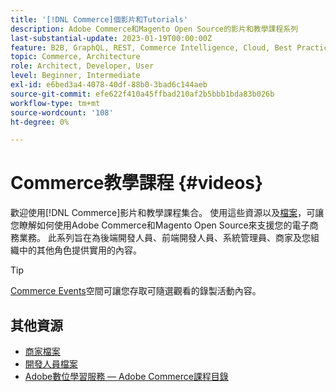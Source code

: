 ```yaml
---
title: '[!DNL Commerce]個影片和Tutorials'
description: Adobe Commerce和Magento Open Source的影片和教學課程系列
last-substantial-update: 2023-01-19T00:00:00Z
feature: B2B, GraphQL, REST, Commerce Intelligence, Cloud, Best Practices, API Mesh, App Builder
topic: Commerce, Architecture
role: Architect, Developer, User
level: Beginner, Intermediate
exl-id: e6bed3a4-4078-40df-88b0-3bad6c144aeb
source-git-commit: efe622f410a45ffbad210af2b5bbb1bda83b026b
workflow-type: tm+mt
source-wordcount: '108'
ht-degree: 0%

---
```


# Commerce教學課程 {#videos}

歡迎使用[!DNL Commerce]影片和教學課程集合。 使用這些資源以及[檔案](https://experienceleague.adobe.com/docs/commerce.html?lang=zh-Hant)，可讓您瞭解如何使用Adobe Commerce和Magento Open Source來支援您的電子商務業務。 此系列旨在為後端開發人員、前端開發人員、系統管理員、商家及您組織中的其他角色提供實用的內容。

<div id="recs-overview-body-1"></div>
<div id="recs-overview-body-2"></div>
<div id="recs-overview-body-3"></div>
<div id="recs-overview-body-4"></div>
<div id="recs-overview-body-5"></div>
<div id="recs-overview-body-6"></div>

>[!TIP]
>
>[Commerce Events](https://experienceleague.adobe.com/docs/commerce-events/events/overview.html?lang=zh-Hant)空間可讓您存取可隨選觀看的錄製活動內容。

## 其他資源

- [商家檔案](https://experienceleague.adobe.com/docs/commerce-admin/user-guides/home.html?lang=zh-Hant)
- [開發人員檔案](https://developer.adobe.com/commerce)
- [Adobe數位學習服務 — Adobe Commerce課程目錄](https://learning.adobe.com/catalog.html?solution=Adobe%20Commerce)
